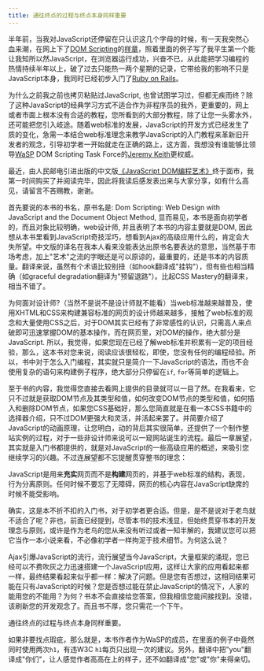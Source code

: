 ```yaml
---
title: 通往终点的过程与终点本身同样重要
---
```

半年前，当我对JavaScript还停留在只认识这几个字母的时候，有一天我突然心血来潮，在网上下了[DOM Scripting][0]的[样章][1]，照着里面的例子写了我平生第一个能让我知所以然JavaScript，在浏览器运行成功，兴奋不已，从此能把学习编程的热情持续半年以上，破了过去只能热一两个星期的记录，它带给我的影响不只是JavaScript本身，我同时已经初步入门了[Ruby on Rails][2]。

为什么之前我之前也拷贝粘贴过JavaScript, 也曾试图学习过，但都无疾而终？除了这种JavaScript的经典学习方式不适合作为非程序员的我外，更重要的，网上或者市面上根本没有合适的教程，您所看到的大部分教程，除了让您一头雾水外，还可能把您引入岐途。随着web标准的发展，JavaScript的开发方式已经发生了质的变化，急需一本结合web标准理念来教学JavaScript的入门教程来革新旧开发者的观念，引导初学者一开始就走在正确的路上，这方面，我想没有谁能够比领导[WaSP][3] DOM Scripting Task Force的[Jeremy Keith][4]更权威。

最近，由人民邮电引进出版的中文版[《JavaScript DOM编程艺术》][5]终于面市，我第一时间购买了并阅读完毕，因此将我读后感发表出来与大家分享，如有什么高见，请留言不吝赐教，谢谢。

首先要说的本书的书名，原书名是: Dom Scripting: Web Design with JavaScript and the Document Object Method, 显而易见，本书是面向初学者的，而且对象比较明确，web设计师, 并且表明了本书的内容主要就是DOM, 因此想从本书里看到JavaScript奇技淫巧，想看到Ajax的高级应用什么的，肯定会大失所望。中文版的译名在我本人看来没能表达出原书名要表达的意思，当然基于市场考虑，加上"艺术"之流的字眼还是可以原谅的，最重要的，还是书本的内容质量。翻译来说，虽然有个术语比较别扭（如hook翻译成"挂钩"），但有些也相当精确（如graceful degradation翻译为"预留退路"）。比起CSS Mastery的翻译来，相当不错了。

为何面对设计师?（当然不是说不是设计师就不能看）当web标准越来越普及，使用XHTML和CSS来构建兼容标准的网页的设计师越来越多，接触了web标准的观念和大量使用CSS之后，对于DOM其实已经有了非常感性的认识，只需高人来点破即可迅速掌握DOM的基本操作，而在网页里，对DOM的操作，绝大部分是JavaScript. 所以，我觉得，如果您现在已经了解web标准并积累有一定的项目经验，那么，这本书对您来说，阅读应该很轻松，即使，您没有任何的编程经验。所以，书中对于怎么入门编程，其实就只是简介一下JavaScript的语法，而也不会使用复杂的语句来构建例子程序，绝大部分只停留在`if`, `for`等简单的逻辑上。

至于书的内容，我觉得您直接去看网上提供的目录就可以一目了然。在我看来，它只不过就是获取DOM节点及其类型和值，如何改变DOM节点的类型和值，如何插入和删除DOM节点，如果您CSS基础好，那么您简直就是在看一本CSS书籍中的选择器介绍，只不过DOM更强大和灵活，并活起来罢了。并简要介绍了JavaScript的动画原理，让您明白，动的背后其实很简单，还提供了一个制作整站实例的过程，对于一些非设计师来说可以一窥网站诞生的流程。最后一章展望，其实就是入门书都提供的，就是对JavaScript的一些高级应用的概述，来吸引您继续学习的兴趣。不过连展望都不忘提醒贯穿整书的理念：

JavaScript是用来**充实**网页而不是**构建**网页的，并基于web标准的结构，表现，行为分离原则。任何时候不要忘了无障碍，网页的核心内容在JavaScript缺席的时候不能受影响。

确实，这是本不折不扣的入门书，对于初学者更合适。但是，是不是说对于老鸟就不适合了呢？非也，前面已经提到，尽管本书的技术浅显，但始终贯穿书本的开发理念与原则，或许是作为老鸟的您从来没有听过或者一知半解的，我建议您可以把它当作一本小说来看，不必像初学者一样拘泥于技术细节。为何这么说？

Ajax引爆JavaScript的流行，流行展望当今JavaScript，大量框架的涌现，您已经可以不费吹灰之力迅速搭建一个JavaScript应用，这样让大家的应用看起来都一样，最终结果看起来似乎都一样：解决了问题。但是您有否想过，这相同结果可能在只有JavaScript的时候？您是否想过能在禁止JavaScript的情况下，人家的能用您的不能用？为何？书本不会直接给您答案，但我相信您能间接找到。没错，该刷新您的开发观念了。而且书不厚，您只需花一个下午。

通往终点的过程与终点本身同样重要。

如果非要找点瑕疵，那么就是，本书作者作为WaSP的成员，在里面的例子中竟然同时使用两次`h1`，有违W3C `h1`每页只出现一次的建议。另外，翻译中把"you"翻译成"你们"，让人感觉作者高高在上的样子，还不如翻译成"您"或"你"来得亲切。

[0]: http://domscripting.com/book/
[1]: http://www.friendsofed.com/samples/1590595335.pdf
[2]: http://rubyonrails.org/
[3]: http://www.webstandards.org/
[4]: http://adactio.com/
[5]: http://www.douban.com/subject/1921890/